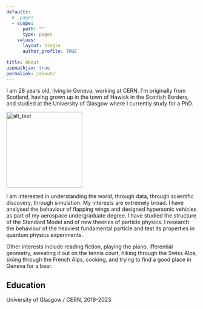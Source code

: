 ```yaml
---
defaults:
  # _pages
  - scope:
      path: ""
      type: pages
    values:
      layout: single
      author_profile: TRUE

title: About
usemathjax: true
permalink: /about/
---
```


I am 28 years old, living in Geneva, working at CERN. I'm originally from
Scotland, having grown up in the town of Hawick in the Scottish Borders, and
studied at the University of Glasgow where I currently study for a PhD.

<img alt="alt_text" width="200px" src="https://user-images.githubusercontent.com/68130081/199840994-a7f9f27f-d569-435d-a1f4-7e772c2579b5.jpg" />


I am interested in understanding the world, through data, through scientific
discovery, through simulation. My interests are extremely broad. I have analysed
the behaviour of flapping wings and designed hypersonic vehicles as part of my
aerospace undergraduate degree. I have studied the structure of the Standard
Model and of new theories of particle physics. I research the behaviour of the
heaviest fundamental particle and test its properties in quantum physics
experiments. 

Other interests include reading fiction, playing the piano, ifferential
geometry, sweating it out on the tennis court, hiking through the Swiss Alps,
skiing through the French Alps, cooking, and trying to find a good place in Geneva for a
beer.

## Education

University of Glasgow / CERN, 2019-2023